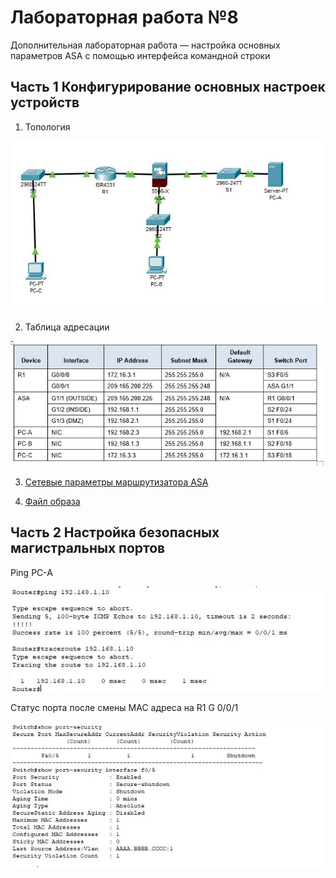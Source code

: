 # Лабораторная работа №8
Дополнительная лабораторная работа — настройка основных параметров ASA с помощью интерфейса командной строки 



## Часть 1 Конфигурирование основных настроек устройств
 
1.	Топология

![alt-текст][Топология]

[Топология]:https://github.com/b00mmer/Lab8/blob/main/Topology.JPG "Топология"

2. Таблица адресации

![alt-текст][Таблица]

[Таблица]:https://github.com/b00mmer/Lab8/blob/main/Address_table.JPG "Таблица адресации"

3. [Сетевые параметры маршрутизатора ASA](https://github.com/b00mmer/Lab8/blob/main/ASA_running-config%201.txt)

4. [Файл образа  ](https://github.com/b00mmer/Lab8/blob/main/Lab8_2.pkt)




 ## Часть 2 Настройка безопасных магистральных портов


Ping PC-A

![alt-текст][S43b]

[S43b]:https://github.com/b00mmer/Lab6/blob/main/St4_3b.JPG "S4_3b"


Статус порта после смены MAC адреса на R1 G 0/0/1

![alt-текст][S43e]

[S43e]:https://github.com/b00mmer/Lab6/blob/main/St4_3e.JPG "S4_3e"
